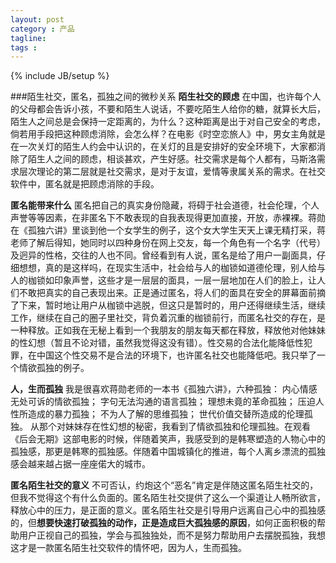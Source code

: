 ```yaml
---
layout: post
category : 产品
tagline: 
tags : 
---
```

{% include JB/setup %}

###陌生社交，匿名，孤独之间的微秒关系
**陌生社交的顾虑**
在中国，也许每个人的父母都会告诉小孩，不要和陌生人说话，不要吃陌生人给你的糖，就算长大后，陌生人之间总是会保持一定距离的，为什么？这种距离是出于对自己安全的考虑，倘若用手段把这种顾虑消除，会怎么样？在电影《时空恋旅人》中，男女主角就是在一次关灯的陌生人约会中认识的，在关灯的且是安排好的安全环境下，大家都消除了陌生人之间的顾虑，相谈甚欢，产生好感。社交需求是每个人都有，马斯洛需求层次理论的第二层就是社交需求，是对于友谊，爱情等隶属关系的需求。在社交软件中，匿名就是把顾虑消除的手段。

**匿名能带来什么**
匿名把自己的真实身份隐藏，将碍于社会道德，社会伦理，个人声誉等等因素，在非匿名下不敢表现的自我表现得更加直接，开放，赤裸裸。蒋勋在《孤独六讲》里谈到他一个女学生的例子，这个女大学生天天上课无精打采，蒋老师了解后得知，她同时以四种身份在网上交友，每一个角色有一个名字（代号）及迥异的性格，交往的人也不同。曾经看到有人说，匿名是给了用户一副面具，仔细想想，真的是这样吗，在现实生活中，社会给与人的枷锁如道德伦理，别人给与人的枷锁如印象声誉，这些才是一层层的面具，一层一层地加在人们的脸上，让人们不敢把真实的自己表现出来。正是通过匿名，将人们的面具在安全的屏幕面前摘了下来，暂时地让用户从枷锁中逃脱，但这只是暂时的，用户还得继续生活，继续工作，继续在自己的圈子里社交，背负着沉重的枷锁前行，而匿名社交的存在，是一种释放。正如我在无秘上看到一个我朋友的朋友每天都在释放，释放他对他妹妹的性幻想（暂且不论对错，虽然我觉得这没有错）。性交易的合法化能降低性犯罪，在中国这个性交易不是合法的环境下，也许匿名社交也能降低吧。我只举了一个情欲孤独的例子。

**人，生而孤独**
我是很喜欢蒋勋老师的一本书《孤独六讲》，六种孤独：
内心情感无处可诉的情欲孤独；
字句无法沟通的语言孤独；
理想未竟的革命孤独；
压迫人性所造成的暴力孤独；
不为人了解的思维孤独；
世代价值交替所造成的伦理孤独。
从那个对妹妹存在性幻想的秘密，我看到了情欲孤独和伦理孤独。在观看《后会无期》这部电影的时候，伴随着笑声，我感受到的是韩寒塑造的人物心中的孤独感，那更是韩寒的孤独感。伴随着中国城镇化的推进，每个人离乡漂流的孤独感会越来越占据一座座偌大的城市。

**匿名陌生社交的意义**
不可否认，约炮这个“恶名”肯定是伴随这匿名陌生社交的，但我不觉得这个有什么负面的。匿名陌生社交提供了这么一个渠道让人畅所欲言，释放心中的压力，是正面的意义。匿名陌生社交是引导用户远离自己心中的孤独感的，但**想要快速打破孤独的动作，正是造成巨大孤独感的原因**，如何正面积极的帮助用户正视自己的孤独，学会与孤独独处，而不是努力帮助用户去摆脱孤独，我想这才是一款匿名陌生社交软件的情怀吧，因为人，生而孤独。